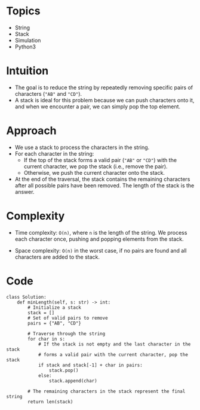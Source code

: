 # Topics
- String
- Stack
- Simulation
- Python3

# Intuition
- The goal is to reduce the string by repeatedly removing specific pairs of characters (`"AB"` and `"CD"`).
- A stack is ideal for this problem because we can push characters onto it, and when we encounter a pair, we can simply pop the top element.
<!-- Describe your first thoughts on how to solve this problem. -->

# Approach
- We use a stack to process the characters in the string.
- For each character in the string:
  - If the top of the stack forms a valid pair (`"AB"` or `"CD"`) with the current character, we pop the stack (i.e., remove the pair).
  - Otherwise, we push the current character onto the stack.
- At the end of the traversal, the stack contains the remaining characters after all possible pairs have been removed. The length of the stack is the answer.

<!-- Describe your approach to solving the problem. -->

# Complexity
- Time complexity: `O(n)`, where `n` is the length of the string. We process each character once, pushing and popping elements from the stack.
<!-- Add your time complexity here, e.g. $$O(n)$$ -->

- Space complexity: `O(n)` in the worst case, if no pairs are found and all characters are added to the stack.
<!-- Add your space complexity here, e.g. $$O(n)$$ -->

# Code
```python3 []
class Solution:
    def minLength(self, s: str) -> int:
        # Initialize a stack
        stack = []
        # Set of valid pairs to remove
        pairs = {"AB", "CD"}

        # Traverse through the string
        for char in s:
            # If the stack is not empty and the last character in the stack
            # forms a valid pair with the current character, pop the stack
            if stack and stack[-1] + char in pairs:
                stack.pop()
            else:
                stack.append(char)

        # The remaining characters in the stack represent the final string
        return len(stack)

```